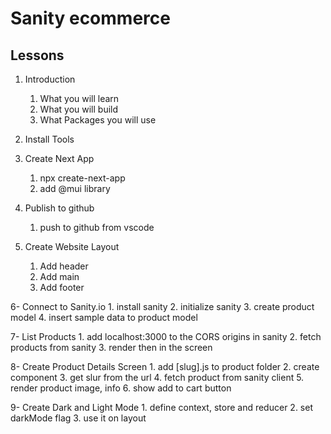 # Sanity ecommerce

## Lessons

1. Introduction
   1. What you will learn
   2. What you will build
   3. What Packages you will use
2. Install Tools

3. Create Next App
   1. npx create-next-app
   2. add @mui library

4. Publish to github
    1. push to github from vscode

5. Create Website Layout 
    1. Add header
    2. Add main
    3. Add footer

6- Connect to Sanity.io
    1. install sanity
    2. initialize sanity
    3. create product model
    4. insert sample data to product model

7- List Products
    1. add localhost:3000 to the CORS origins in sanity
    2. fetch products from sanity
    3. render then in the screen

8- Create Product Details Screen
    1. add [slug].js to product folder
    2. create component
    3. get slur from the url
    4. fetch product from sanity client
    5. render product image, info
    6. show add to cart button

9- Create Dark and Light Mode 
    1. define context, store and reducer
    2. set darkMode flag
    3. use it on layout